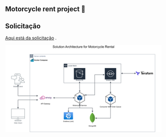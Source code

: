 ## Motorcycle rent project 👋

## Solicitação
[Aqui está da solicitação](documentacao/src/RequisitosDoProjeto.pdf)
.


<img src="https://github.com/cteotonio-rent/documentacao/blob/main/src/Architecture%20Diagram.svg" />
<!--

**Here are some ideas to get you started:**

🙋‍♀️ A short introduction - what is your organization all about?
🌈 Contribution guidelines - how can the community get involved?
👩‍💻 Useful resources - where can the community find your docs? Is there anything else the community should know?
🍿 Fun facts - what does your team eat for breakfast?
🧙 Remember, you can do mighty things with the power of [Markdown](https://docs.github.com/github/writing-on-github/getting-started-with-writing-and-formatting-on-github/basic-writing-and-formatting-syntax)
-->
